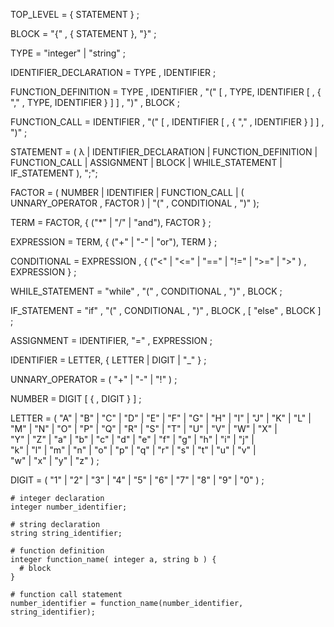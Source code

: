 TOP_LEVEL = { STATEMENT } ;

BLOCK = "{" , { STATEMENT }, "}" ;

TYPE = "integer" | "string" ;

IDENTIFIER_DECLARATION = TYPE , IDENTIFIER ;

FUNCTION_DEFINITION = TYPE , IDENTIFIER , "(" [ , TYPE, IDENTIFIER [ , { "," , TYPE, IDENTIFIER } ] ] , ")" , BLOCK ;

FUNCTION_CALL = IDENTIFIER , "(" [ , IDENTIFIER [ , { "," , IDENTIFIER } ] ] , ")" ;

STATEMENT = ( λ | IDENTIFIER_DECLARATION | FUNCTION_DEFINITION | FUNCTION_CALL | ASSIGNMENT | BLOCK | WHILE_STATEMENT | IF_STATEMENT ), ";";

FACTOR = ( NUMBER | IDENTIFIER | FUNCTION_CALL | ( UNNARY_OPERATOR , FACTOR ) | "(" , CONDITIONAL , ")" );

TERM = FACTOR, { ("\*" | "/" | "and"), FACTOR } ;

EXPRESSION = TERM, { ("+" | "-" | "or"), TERM } ;

CONDITIONAL = EXPRESSION , { ("<" | "<=" | "==" | "!=" | ">=" | ">" ) , EXPRESSION } ;

WHILE_STATEMENT = "while" , "(" , CONDITIONAL , ")" , BLOCK ;

IF_STATEMENT = "if" , "(" , CONDITIONAL , ")" , BLOCK , [ "else" , BLOCK ] ;

ASSIGNMENT = IDENTIFIER, "=" , EXPRESSION ;

IDENTIFIER = LETTER, { LETTER | DIGIT | "\_" } ;

UNNARY_OPERATOR = ( "+" | "-" | "!" ) ;

NUMBER = DIGIT [ { , DIGIT } ] ;

LETTER = ( "A" | "B" | "C" | "D" | "E" | "F" | "G" | "H" | "I" | "J" | "K" | "L" | \
"M" | "N" | "O" | "P" | "Q" | "R" | "S" | "T" | "U" | "V" | "W" | "X" | \
"Y" | "Z" | "a" | "b" | "c" | "d" | "e" | "f" | "g" | "h" | "i" | "j" | \
"k" | "l" | "m" | "n" | "o" | "p" | "q" | "r" | "s" | "t" | "u" | "v" | \
"w" | "x" | "y" | "z" ) ;

DIGIT = ( "1" | "2" | "3" | "4" | "5" | "6" | "7" | "8" | "9" | "0" ) ;

```
# integer declaration
integer number_identifier;

# string declaration
string string_identifier;

# function definition
integer function_name( integer a, string b ) {
  # block
}

# function call statement
number_identifier = function_name(number_identifier, string_identifier);

```
